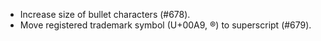  * Increase size of bullet characters (#678).
 * Move registered trademark symbol (U+00A9, ®) to superscript (#679).